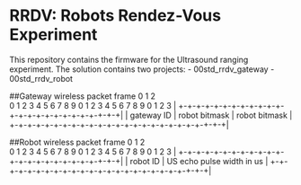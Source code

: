 # RRDV: Robots Rendez-Vous Experiment

This repository contains the firmware for the Ultrasound ranging experiment. 
The solution contains two projects:
	- 00std_rrdv_gateway
	- 00std_rrdv_robot

##Gateway wireless packet frame	
        0              1                2   
 0 1 2 3 4 5 6 7 8 9 0 1 2 3 4 5 6 7 8 9 0 1 2 3 |
+-+-+-+-+-+-+-+-+-+-+-+-+-+-+-+-+-+-+-+-+-+-+-+-+|
|  gateway ID   | robot bitmask |  robot bitmask |
+-+-+-+-+-+-+-+-+-+-+-+-+-+-+-+-+-+-+-+-+-+-+-+-+|

##Robot wireless packet frame
        0              1                2   
 0 1 2 3 4 5 6 7 8 9 0 1 2 3 4 5 6 7 8 9 0 1 2 3 |
+-+-+-+-+-+-+-+-+-+-+-+-+-+-+-+-+-+-+-+-+-+-+-+-+|
|   robot ID    |   US echo pulse width in us    |
+-+-+-+-+-+-+-+-+-+-+-+-+-+-+-+-+-+-+-+-+-+-+-+-+|